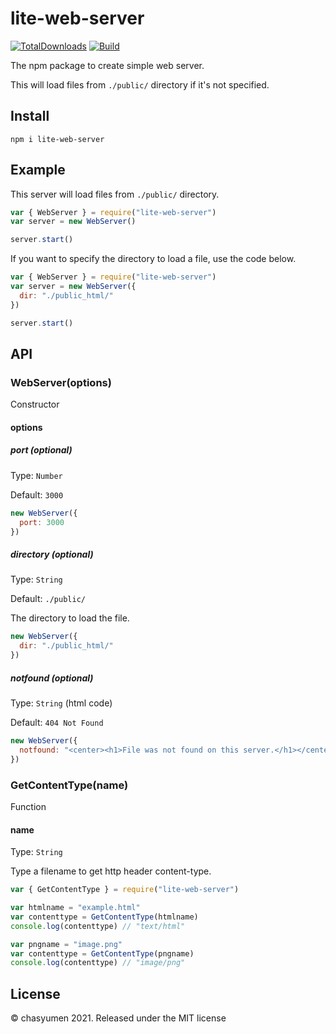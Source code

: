 # lite-web-server

[![TotalDownloads](https://img.shields.io/npm/dt/lite-web-server)](https://npmjs.com/package/lite-web-server) [![Build](https://img.shields.io/github/checks-status/chasyumen/lite-web-server/main)](https://github.com/chasyumen/lite-web-server)

The npm package to create simple web server.

This will load files from `./public/` directory if it's not specified.

## Install
```
npm i lite-web-server
```

## Example

This server will load files from `./public/` directory.

```js
var { WebServer } = require("lite-web-server")
var server = new WebServer()

server.start()
```

If you want to specify the directory to load a file, use the code below.

```js
var { WebServer } = require("lite-web-server")
var server = new WebServer({
  dir: "./public_html/"
})

server.start()
```

## API
### WebServer(options)

Constructor

#### options

##### port (optional)
Type: `Number`

Default: `3000`

```js
new WebServer({
  port: 3000
})
```

##### directory (optional)
Type: `String`

Default: `./public/`

The directory to load the file.

```js
new WebServer({
  dir: "./public_html/"
})
```

##### notfound (optional)
Type: `String` (html code)

Default: `404 Not Found`

```js
new WebServer({
  notfound: "<center><h1>File was not found on this server.</h1></center>"
})
```

### GetContentType(name)

Function

#### name

Type: `String`

Type a filename to get http header content-type.

```js
var { GetContentType } = require("lite-web-server")

var htmlname = "example.html"
var contenttype = GetContentType(htmlname)
console.log(contenttype) // "text/html"

var pngname = "image.png"
var contenttype = GetContentType(pngname)
console.log(contenttype) // "image/png"
```

## License
© chasyumen 2021. Released under the MIT license
